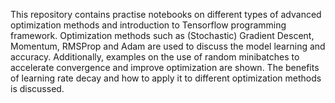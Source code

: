 This repository contains practise notebooks on different types of advanced optimization methods and introduction to Tensorflow programming framework.
Optimization methods such as (Stochastic) Gradient Descent, Momentum, RMSProp and Adam are used to discuss the model learning and accuracy. 
Additionally, examples on the use of random minibatches to accelerate convergence and improve optimization are shown. 
The benefits of learning rate decay and how to apply it to different optimization methods is discussed. 
